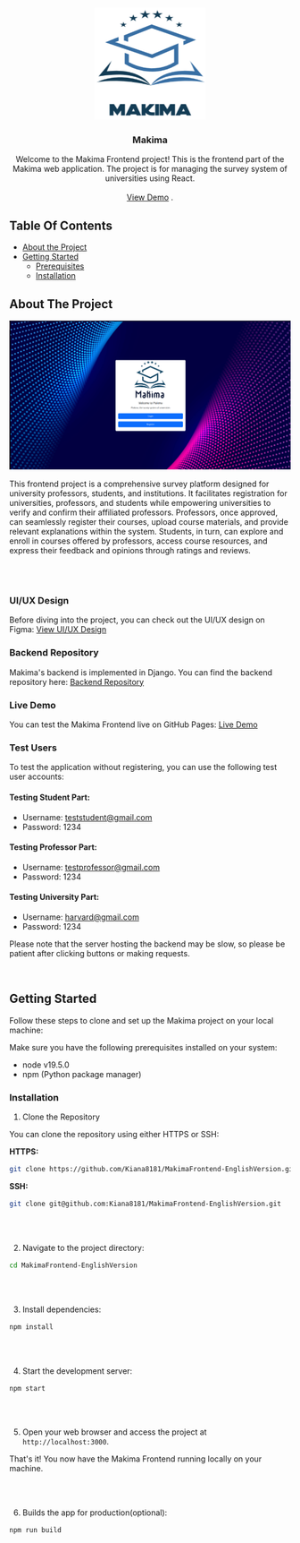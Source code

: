 <br/>
<p align="center">
  <a href="https://github.com/Kiana81/MakimaFrontend-EnglishVersion">
    <img src="images/logo.png" alt="Logo" width="200" height="200">
  </a>

  <h3 align="center">Makima</h3>

  <p align="center">
    Welcome to the Makima Frontend project! This is the frontend part of the Makima web application. The project is for managing the survey system of universities using React.
    <br/>
    <br/>
    <a href="https://kiana8181.github.io/MakimaFrontend-EnglishVersion/">View Demo</a>
    .
  </p>
</p>



## Table Of Contents

* [About the Project](#about-the-project)
* [Getting Started](#getting-started)
  * [Prerequisites](#prerequisites)
  * [Installation](#installation)

## About The Project

![Screen Shot](images/screenshot.png)

This frontend project is a comprehensive survey platform designed for university professors, students, and institutions. It facilitates registration for universities, professors, and students while empowering universities to verify and confirm their affiliated professors. Professors, once approved, can seamlessly register their courses, upload course materials, and provide relevant explanations within the system. Students, in turn, can explore and enroll in courses offered by professors, access course resources, and express their feedback and opinions through ratings and reviews.

<br />
<br />

### UI/UX Design
Before diving into the project, you can check out the UI/UX design on Figma:
[View UI/UX Design](https://www.figma.com/file/0JEMhd6QNeWV94zptakUsI/Makima-English-version?type=design&node-id=0%3A1&mode=design&t=eToksLOJVGmsvtuS-1)

### Backend Repository
Makima's backend is implemented in Django. You can find the backend repository here:
[Backend Repository](https://github.com/Kiana8181/MakimaBackend-EnglishVersion)

### Live Demo
You can test the Makima Frontend live on GitHub Pages:
[Live Demo](https://kiana8181.github.io/MakimaFrontend-EnglishVersion/)

### Test Users
To test the application without registering, you can use the following test user accounts:

#### Testing Student Part:
- Username: teststudent@gmail.com
- Password: 1234

#### Testing Professor Part:
- Username: testprofessor@gmail.com
- Password: 1234

#### Testing University Part:
- Username: harvard@gmail.com
- Password: 1234

Please note that the server hosting the backend may be slow, so please be patient after clicking buttons or making requests.

<br />

## Getting Started

Follow these steps to clone and set up the Makima project on your local machine:

Make sure you have the following prerequisites installed on your system:

- node v19.5.0
- npm (Python package manager)

### Installation

1. Clone the Repository

You can clone the repository using either HTTPS or SSH:

**HTTPS:**
```sh
git clone https://github.com/Kiana8181/MakimaFrontend-EnglishVersion.git
```

**SSH:**
```sh
git clone git@github.com:Kiana8181/MakimaFrontend-EnglishVersion.git
```

<br/>
<br/>

2. Navigate to the project directory:

```sh
cd MakimaFrontend-EnglishVersion
```

<br/>
<br/>

3. Install dependencies:

```sh
npm install
```

<br/>
<br/>

4. Start the development server:

```sh
npm start
```
<br/>
<br/>

5. Open your web browser and access the project at `http://localhost:3000`.

That's it! You now have the Makima Frontend running locally on your machine.

<br/>
<br/>

6. Builds the app for production(optional):

```sh
npm run build

```
